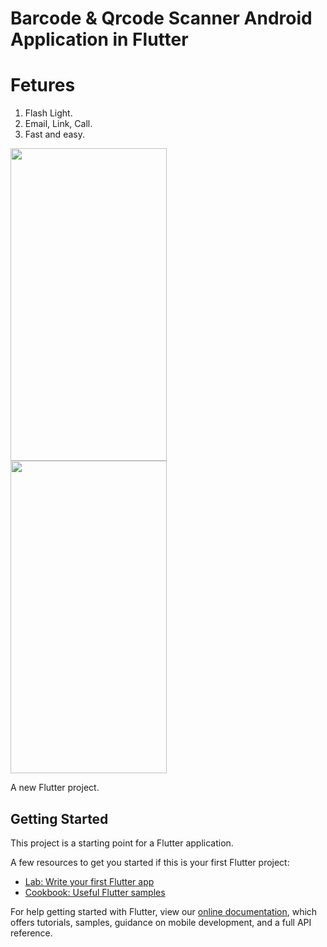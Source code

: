 # Barcode & Qrcode Scanner Android Application in Flutter

# Fetures
1. Flash Light.
2. Email, Link, Call.
3. Fast and easy.

<div class="s1">
<div class="img">
<img src="https://github.com/shubhamvernekar/Barcode-scanner-flutter-mobile-application/blob/master/Screenshot%201.png" width="250" height="500" />
  </div>
<div class="img">
<img src="https://github.com/shubhamvernekar/Barcode-scanner-flutter-mobile-application/blob/master/Screenshot_20190622-175405.png" width="250" height="500" />
  </div>
</div>

A new Flutter project.

## Getting Started

This project is a starting point for a Flutter application.

A few resources to get you started if this is your first Flutter project:

- [Lab: Write your first Flutter app](https://flutter.dev/docs/get-started/codelab)
- [Cookbook: Useful Flutter samples](https://flutter.dev/docs/cookbook)

For help getting started with Flutter, view our 
[online documentation](https://flutter.dev/docs), which offers tutorials, 
samples, guidance on mobile development, and a full API reference.
